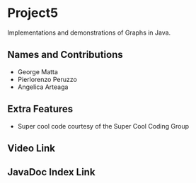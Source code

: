 # Project5
Implementations and demonstrations of Graphs in Java.

## Names and Contributions
- George Matta
- Pierlorenzo Peruzzo
- Angelica Arteaga

## Extra Features
- Super cool code courtesy of the Super Cool Coding Group

## Video Link

## JavaDoc Index Link


